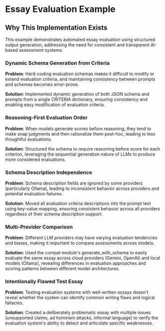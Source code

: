 # Essay Evaluation Example

## Why This Implementation Exists

This example demonstrates automated essay evaluation using structured output generation, addressing the need for consistent and transparent AI-based assessment systems.

### Dynamic Schema Generation from Criteria
**Problem**: Hard-coding evaluation schemas makes it difficult to modify or extend evaluation criteria, and maintaining consistency between prompts and schemas becomes error-prone.

**Solution**: Implemented dynamic generation of both JSON schema and prompts from a single CRITERIA dictionary, ensuring consistency and enabling easy modification of evaluation criteria.

### Reasoning-First Evaluation Order
**Problem**: When models generate scores before reasoning, they tend to make snap judgments and then rationalize them post-hoc, leading to less thoughtful evaluations.

**Solution**: Structured the schema to require reasoning before score for each criterion, leveraging the sequential generation nature of LLMs to produce more considered evaluations.

### Schema Description Independence
**Problem**: Schema description fields are ignored by some providers (particularly Ollama), leading to inconsistent behavior across providers and potential evaluation failures.

**Solution**: Moved all evaluation criteria descriptions into the prompt text using key-value mapping, ensuring consistent behavior across all providers regardless of their schema description support.

### Multi-Provider Comparison
**Problem**: Different LLM providers may have varying evaluation tendencies and biases, making it important to compare assessments across models.

**Solution**: Used the compat module's generate_with_schema to easily evaluate the same essay across cloud providers (Gemini, OpenAI) and local models (Ollama), revealing differences in evaluation approaches and scoring patterns between different model architectures.

### Intentionally Flawed Test Essay
**Problem**: Testing evaluation systems with well-written essays doesn't reveal whether the system can identify common writing flaws and logical fallacies.

**Solution**: Created a deliberately problematic essay with multiple issues (unsupported claims, ad hominem attacks, informal language) to verify the evaluation system's ability to detect and articulate specific weaknesses.